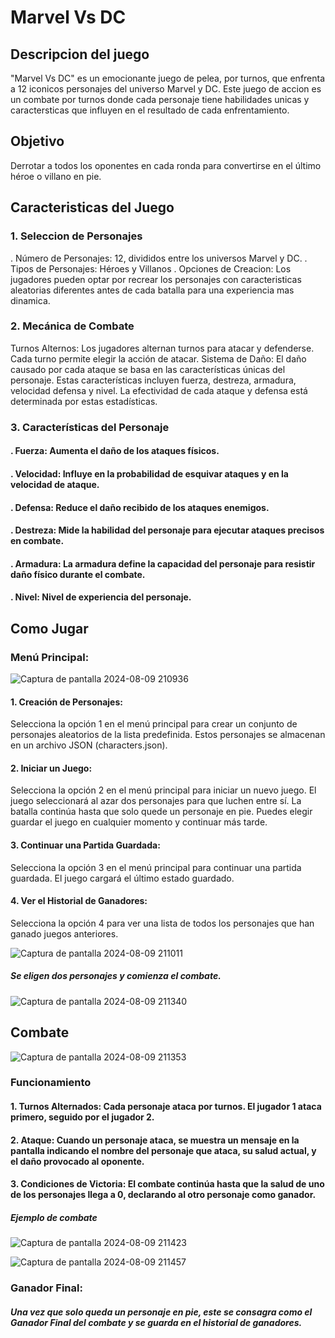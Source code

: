 # Marvel Vs DC
## Descripcion del juego
"Marvel Vs DC" es un emocionante juego de pelea, por turnos, que enfrenta a 12 iconicos personajes del universo Marvel y DC. Este juego de accion es un combate por turnos donde cada personaje tiene habilidades unicas y caractersticas que influyen en el resultado de cada enfrentamiento.
## Objetivo
Derrotar a todos los oponentes en cada ronda para convertirse en el último héroe o villano en pie.
## Caracteristicas del Juego
### 1. Seleccion de Personajes
. Número de Personajes: 12, divididos entre los universos Marvel y DC.
. Tipos de Personajes: Héroes y Villanos
. Opciones de Creacion: Los jugadores pueden optar por recrear los personajes con caracteristicas aleatorias diferentes antes de cada batalla para una experiencia mas dinamica.
### 2. Mecánica de Combate
Turnos Alternos: Los jugadores alternan turnos para atacar y defenderse. Cada turno permite elegir la acción de atacar.
Sistema de Daño: El daño causado por cada ataque se basa en las características únicas del personaje. Estas características incluyen fuerza, destreza, armadura, velocidad defensa y nivel. La efectividad de cada ataque y defensa está determinada por estas estadísticas.
### 3. Características del Personaje
#### . Fuerza: Aumenta el daño de los ataques físicos.
#### . Velocidad: Influye en la probabilidad de esquivar ataques y en la velocidad de ataque.
#### . Defensa: Reduce el daño recibido de los ataques enemigos.
#### . Destreza: Mide la habilidad del personaje para ejecutar ataques precisos en combate.
#### . Armadura: La armadura define la capacidad del personaje para resistir daño físico durante el combate.
#### . Nivel: Nivel de experiencia del personaje.

## Como Jugar
### Menú Principal:

![Captura de pantalla 2024-08-09 210936](https://github.com/user-attachments/assets/de254a22-a36a-4a09-a4fd-93ba853639c0)


#### 1. Creación de Personajes:
Selecciona la opción 1 en el menú principal para crear un conjunto de personajes aleatorios de la lista predefinida. Estos personajes se almacenan en un archivo JSON (characters.json).

#### 2. Iniciar un Juego:
Selecciona la opción 2 en el menú principal para iniciar un nuevo juego. El juego seleccionará al azar dos personajes para que luchen entre sí.
La batalla continúa hasta que solo quede un personaje en pie.
Puedes elegir guardar el juego en cualquier momento y continuar más tarde.

#### 3. Continuar una Partida Guardada:
Selecciona la opción 3 en el menú principal para continuar una partida guardada. El juego cargará el último estado guardado.

#### 4. Ver el Historial de Ganadores:
Selecciona la opción 4 para ver una lista de todos los personajes que han ganado juegos anteriores.

![Captura de pantalla 2024-08-09 211011](https://github.com/user-attachments/assets/912e87bd-05c3-413d-a1ea-d0cc8961b3c8)

##### Se eligen dos personajes y comienza el combate.

![Captura de pantalla 2024-08-09 211340](https://github.com/user-attachments/assets/6e6fbad6-55a7-4523-9661-8c3aca2b2d10)

## Combate

![Captura de pantalla 2024-08-09 211353](https://github.com/user-attachments/assets/37a7f945-0187-4768-9a53-160d1a780871)

### Funcionamiento
#### 1. Turnos Alternados: Cada personaje ataca por turnos. El jugador 1 ataca primero, seguido por el jugador 2.
#### 2. Ataque: Cuando un personaje ataca, se muestra un mensaje en la pantalla indicando el nombre del personaje que ataca, su salud actual, y el daño provocado al oponente.
#### 3. Condiciones de Victoria: El combate continúa hasta que la salud de uno de los personajes llega a 0, declarando al otro personaje como ganador.

##### Ejemplo de combate

![Captura de pantalla 2024-08-09 211423](https://github.com/user-attachments/assets/5a976464-6d78-4875-81dc-7d04c4610d02)

![Captura de pantalla 2024-08-09 211457](https://github.com/user-attachments/assets/ddd5ed30-bf02-410c-8a08-4414452a8cf1)

### Ganador Final: 
##### Una vez que solo queda un personaje en pie, este se consagra como el Ganador Final del combate y se guarda en el historial de ganadores.

